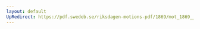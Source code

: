 ```yaml
---
layout: default
UpRedirect: https://pdf.swedeb.se/riksdagen-motions-pdf/1869/mot_1869__ak__00068/mot_1869__ak__00068_003.pdf
---
```

